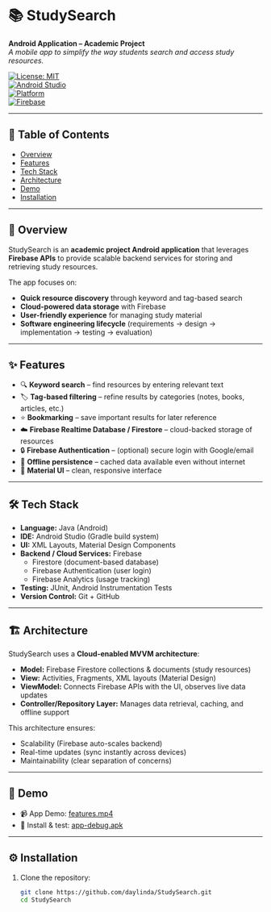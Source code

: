 # 📚 StudySearch

**Android Application – Academic Project**  
*A mobile app to simplify the way students search and access study resources.*

[![License: MIT](https://img.shields.io/badge/License-MIT-blue.svg)](LICENSE)  
[![Android Studio](https://img.shields.io/badge/IDE-Android%20Studio-brightgreen)](https://developer.android.com/studio)  
[![Platform](https://img.shields.io/badge/Platform-Android-orange)]()  
[![Firebase](https://img.shields.io/badge/Backend-Firebase-yellow)](https://firebase.google.com/)  

---

## 📖 Table of Contents
- [Overview](#overview)  
- [Features](#features)  
- [Tech Stack](#tech-stack)  
- [Architecture](#architecture)  
- [Demo](#demo)  
- [Installation](#installation)  

---

## 📝 Overview

StudySearch is an **academic project Android application** that leverages **Firebase APIs** to provide scalable backend services for storing and retrieving study resources.  

The app focuses on:  
- **Quick resource discovery** through keyword and tag-based search  
- **Cloud-powered data storage** with Firebase  
- **User-friendly experience** for managing study material  
- **Software engineering lifecycle** (requirements → design → implementation → testing → evaluation)  

---

## ✨ Features

- 🔍 **Keyword search** – find resources by entering relevant text  
- 🏷 **Tag-based filtering** – refine results by categories (notes, books, articles, etc.)  
- ⭐ **Bookmarking** – save important results for later reference  
- ☁️ **Firebase Realtime Database / Firestore** – cloud-backed storage of resources  
- 🔒 **Firebase Authentication** – (optional) secure login with Google/email  
- 📂 **Offline persistence** – cached data available even without internet  
- 🎨 **Material UI** – clean, responsive interface  

---

## 🛠 Tech Stack

- **Language:** Java (Android)  
- **IDE:** Android Studio (Gradle build system)  
- **UI:** XML Layouts, Material Design Components  
- **Backend / Cloud Services:** Firebase  
  - Firestore (document-based database)  
  - Firebase Authentication (user login)  
  - Firebase Analytics (usage tracking)  
- **Testing:** JUnit, Android Instrumentation Tests  
- **Version Control:** Git + GitHub  

---

## 🏗 Architecture

StudySearch uses a **Cloud-enabled MVVM architecture**:

- **Model:** Firebase Firestore collections & documents (study resources)  
- **View:** Activities, Fragments, XML layouts (Material Design)  
- **ViewModel:** Connects Firebase APIs with the UI, observes live data updates  
- **Controller/Repository Layer:** Manages data retrieval, caching, and offline support  

This architecture ensures:
- Scalability (Firebase auto-scales backend)  
- Real-time updates (sync instantly across devices)  
- Maintainability (clear separation of concerns)  

---

## 🎥 Demo

- 📹 App Demo: [features.mp4](features.mp4)  
- 📱 Install & test: [app-debug.apk](app-debug.apk)  

---

## ⚙️ Installation

1. Clone the repository:
   ```bash
   git clone https://github.com/daylinda/StudySearch.git
   cd StudySearch
